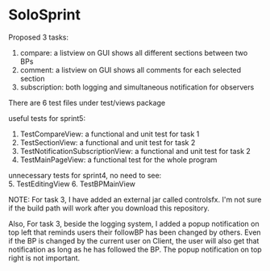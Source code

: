 # SoloSprint

Proposed 3 tasks:
1. compare: a listview on GUI shows all different sections between two BPs
2. comment: a listview on GUI shows all comments for each selected section
3. subscription: both logging and simultaneous notification for observers 

There are 6 test files under test/views package   

useful tests for sprint5:   
1. TestCompareView: a functional and unit test for task 1
2. TestSectionView: a functional and unit test for task 2
3. TestNotificationSubscriptionView: a functional and unit test for task 2
4. TestMainPageView: a functional test for the whole program   

unnecessary tests for sprint4, no need to see:    
5. TestEditingView
6. TestBPMainView

NOTE:
For task 3, I have added an external jar called controlsfx. I'm not sure if the build path will work after you download this repository.

Also, For task 3, beside the logging system, I added a popup notification on top left that reminds users their followBP has been changed by others. Even if the BP is changed by the current user on Client, the user will also get that notification as long as he has followed the BP. The popup notification on top right is not important. 
